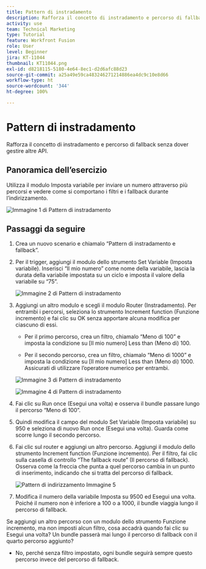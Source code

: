 ```yaml
---
title: Pattern di instradamento
description: Rafforza il concetto di instradamento e percorso di fallback senza dover gestire altre API.
activity: use
team: Technical Marketing
type: Tutorial
feature: Workfront Fusion
role: User
level: Beginner
jira: KT-11044
thumbnail: KT11044.png
exl-id: d8218115-5180-4e64-8ec1-d2d6afc88d23
source-git-commit: a25a49e59ca483246271214886ea4dc9c10e8d66
workflow-type: ht
source-wordcount: '344'
ht-degree: 100%

---
```


# Pattern di instradamento

Rafforza il concetto di instradamento e percorso di fallback senza dover gestire altre API.

## Panoramica dell’esercizio

Utilizza il modulo Imposta variabile per inviare un numero attraverso più percorsi e vedere come si comportano i filtri e i fallback durante l’indirizzamento.

![Immagine 1 di Pattern di instradamento](../12-exercises/assets/routing-patterns-walkthrough-1.png)

## Passaggi da seguire

1. Crea un nuovo scenario e chiamalo “Pattern di instradamento e fallback”.
1. Per il trigger, aggiungi il modulo dello strumento Set Variable (Imposta variabile). Inserisci “Il mio numero” come nome della variabile, lascia la durata della variabile impostata su un ciclo e imposta il valore della variabile su “75”.

   ![Immagine 2 di Pattern di instradamento](../12-exercises/assets/routing-patterns-walkthrough-2.png)

1. Aggiungi un altro modulo e scegli il modulo Router (Instradamento). Per entrambi i percorsi, seleziona lo strumento Increment function (Funzione incremento) e fai clic su OK senza apportare alcuna modifica per ciascuno di essi.

   + Per il primo percorso, crea un filtro, chiamalo “Meno di 100” e imposta la condizione su [Il mio numero] Less than (Meno di) 100.

   + Per il secondo percorso, crea un filtro, chiamalo “Meno di 1000” e imposta la condizione su [Il mio numero] Less than (Meno di) 1000. Assicurati di utilizzare l’operatore numerico per entrambi.

   ![Immagine 3 di Pattern di instradamento](../12-exercises/assets/routing-patterns-walkthrough-3.png)

   ![Immagine 4 di Pattern di instradamento](../12-exercises/assets/routing-patterns-walkthrough-4.png)

1. Fai clic su Run once (Esegui una volta) e osserva il bundle passare lungo il percorso “Meno di 100”.
1. Quindi modifica il campo del modulo Set Variable (Imposta variabile) su 950 e seleziona di nuovo Run once (Esegui una volta). Guarda come scorre lungo il secondo percorso.
1. Fai clic sul router e aggiungi un altro percorso. Aggiungi il modulo dello strumento Increment function (Funzione incremento). Per il filtro, fai clic sulla casella di controllo “The fallback route” (Il percorso di fallback). Osserva come la freccia che punta a quel percorso cambia in un punto di inserimento, indicando che si tratta del percorso di fallback.

   ![Pattern di indirizzamento Immagine 5](../12-exercises/assets/routing-patterns-walkthrough-5.png)

1. Modifica il numero della variabile Imposta su 9500 ed Esegui una volta. Poiché il numero non è inferiore a 100 o a 1000, il bundle viaggia lungo il percorso di fallback.

Se aggiungi un altro percorso con un modulo dello strumento Funzione incremento, ma non imposti alcun filtro, cosa accadrà quando fai clic su Esegui una volta? Un bundle passerà mai lungo il percorso di fallback con il quarto percorso aggiunto?

+ No, perché senza filtro impostato, ogni bundle seguirà sempre questo percorso invece del percorso di fallback.
